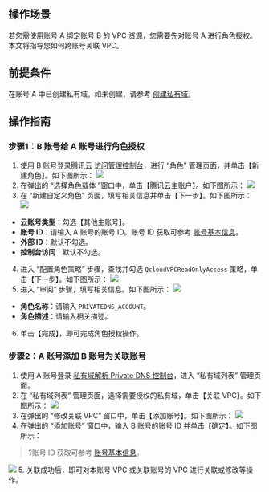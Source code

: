 ## 操作场景
若您需使用账号 A 绑定账号 B 的 VPC 资源，您需要先对账号 A 进行角色授权。本文将指导您如何跨账号关联 VPC。

## 前提条件
在账号 A 中已创建私有域，如未创建，请参考 [创建私有域](https://cloud.tencent.com/document/product/1338/50532)。

## 操作指南
### 步骤1：B 账号给 A 账号进行角色授权
1. 使用 B 账号登录腾讯云 [访问管理控制台](https://console.cloud.tencent.com/cam/role)，进行 “角色” 管理页面，并单击【新建角色】。如下图所示：
![](https://main.qcloudimg.com/raw/1211f0e6bab235117faeb89c3e3c19d5.png)
2. 在弹出的 “选择角色载体 ”窗口中，单击【腾讯云主账户】。如下图所示：
![](https://main.qcloudimg.com/raw/194aacbc920fbe9d39469ea0fc89dd00.png)
3. 在 “新建自定义角色” 页面，填写相关信息并单击【下一步】。如下图所示：
![](https://main.qcloudimg.com/raw/6a6c61d5038119965c4c930fd48a3936.png)
 - **云账号类型**：勾选【其他主账号】。
 - **账号 ID**：请输入 A 账号的账号 ID。账号 ID 获取可参考 [账号基本信息](https://cloud.tencent.com/document/product/378/11245)。
 - **外部 ID**：默认不勾选。
 - **控制台访问**：默认不勾选。
4. 进入 “配置角色策略” 步骤，查找并勾选 `QcloudVPCReadOnlyAccess` 策略，单击【下一步】。如下图所示：
![](https://main.qcloudimg.com/raw/c5d09ad1df000b33c68bd29773271104.png)
5. 进入 “审阅” 步骤，填写相关信息。如下图所示：
![](https://main.qcloudimg.com/raw/fc977bb5dddf69f257cbae94dc2f23c1.png)
 - **角色名称**：请输入 `PRIVATEDNS_ACCOUNT`。
 - **角色描述**：请输入相关描述。
6. 单击【完成】，即可完成角色授权操作。

### 步骤2：A 账号添加 B 账号为关联账号
1. 使用 A 账号登录 [私有域解析 Private DNS 控制台](https://console.cloud.tencent.com/privatedns/domains)，进入 “私有域列表” 管理页面。
2. 在 “私有域列表” 管理页面，选择需要授权的私有域，单击【关联 VPC】。如下图所示：
![](https://main.qcloudimg.com/raw/e7f693f0cc73a844b075a32195c47ac8.png)
3. 在弹出的 “修改关联 VPC” 窗口中，单击【添加账号】。如下图所示：
![](https://main.qcloudimg.com/raw/b6757bdc378ed43927339e70091c3100.png)
4. 在弹出的 “添加账号” 窗口中，输入 B 账号的账号 ID 并单击【确定】。如下图所示：
>?账号 ID 获取可参考 [账号基本信息](https://cloud.tencent.com/document/product/378/11245)。
>
![](https://main.qcloudimg.com/raw/c29bdf2da3bffd072d26e5041fdc93ce.png)
5. 关联成功后，即可对本账号 VPC 或关联账号的 VPC 进行关联或修改等操作。




